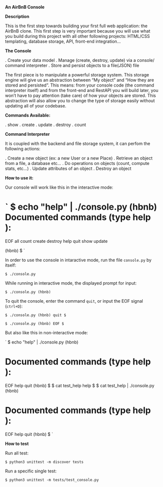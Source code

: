 **An AirBnB Console**


**Description**

This is the first step towards building your first full web application: the AirBnB clone. This first step is very important because you will use what you build during this project with all other following projects: HTML/CSS templating, database storage, API, front-end integration…

**The Console**

. Create your data model
. Manage (create, destroy, update) via a console/ command interpreter
. Store and persist objects to a file(JSON) file

The first piece is to manipulate a powerful storage system. This storage engine will give us an abstraction between “My object” and “How they are stored and persisted”. This means: from your console code (the command interpreter itself) and from the front-end and RestAPI you will build later, you won’t have to pay attention (take care) of how your objects are stored.
This abstraction will also allow you to change the type of storage easily without updating all of your codebase.

**Commands Available:**

. show
. create
. update
. destroy
. count

**Command Interpreter**

It is coupled with the backend and file storage system, it can perfom the following actions:

. Create a new object (ex: a new User or a new Place)
. Retrieve an object from a file, a database etc…
. Do operations on objects (count, compute stats, etc…)
. Update attributes of an object
. Destroy an object

**How to use it:**

Our console will work like this in the interactive mode:

`
$ echo "help" | ./console.py
(hbnb) 
Documented commands (type help <topic>):
========================================
EOF  all  count  create  destroy  help  quit  show  update

(hbnb) 
$
`

In order to use the console in intaractive mode, run the file `console.py` by itself:

`$ ./console.py`

While running in interactive mode, the displayed prompt for input:

`$ ./console.py
(hbnb) `

To quit the console, enter the command `quit`, or input the EOF signal (`ctrl+D`):

`$ ./console.py
(hbnb) quit
$`

`$ ./console.py
(hbnb) EOF
$`

But also like this in non-interactive mode:

`
$ echo "help" | ./console.py
(hbnb)

Documented commands (type help <topic>):
========================================
EOF  help  quit
(hbnb) 
$
$ cat test_help
help
$
$ cat test_help | ./console.py
(hbnb)

Documented commands (type help <topic>):
========================================
EOF  help  quit
(hbnb) 
$
`


**How to test**

Run all test:

`$ python3 unittest -m discover tests`

Run a specific single test:

`$ python3 unittest -m tests/test_console.py`
